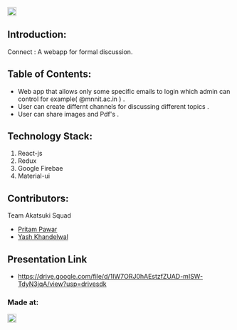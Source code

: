 <p align="center">
</p>

<a href="https://hack36.com"> <img src="http://bit.ly/BuiltAtHack36" height=20px> </a>


## Introduction:
  Connect :   A webapp for formal discussion.
  
## Table of Contents:
* Web app that allows only some specific emails to login which admin can control for example( @mnnit.ac.in ) .
* User can create differnt channels for discussing different topics .
* User can share images and Pdf's .

## Technology Stack:
  1) React-js
  2) Redux
  3) Google Firebae
  4) Material-ui
  

## Contributors:

Team Akatsuki Squad

* [Pritam Pawar](https://github.com/pritamp17)
* [Yash Khandelwal](https://github.com/yash24septem)
## Presentation Link
* https://drive.google.com/file/d/1IW7ORJ0hAEstzfZUAD-mISW-TdyN3jqA/view?usp=drivesdk
### Made at:
<a href="https://hack36.com"> <img src="http://bit.ly/BuiltAtHack36" height=20px> </a>
